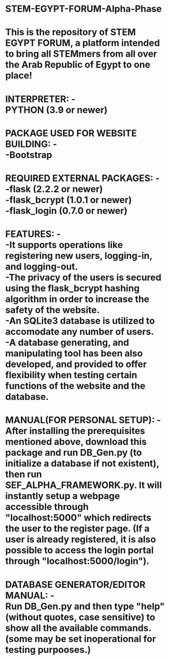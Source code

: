 # STEM-EGYPT-FORUM-Alpha-Phase
This is the repository of STEM EGYPT FORUM, a platform intended to bring all STEMmers from all over the Arab Republic of Egypt to one place\!<br>
================================
INTERPRETER: -<br>
PYTHON (3.9 or newer)
================================
PACKAGE USED FOR WEBSITE BUILDING: -<br>
-Bootstrap<br>
================================
REQUIRED EXTERNAL PACKAGES: -<br>
-flask (2.2.2 or newer)<br>
-flask_bcrypt (1.0.1 or newer)<br>
-flask_login (0.7.0 or newer)<br>
================================
FEATURES: -<br>
-It supports operations like registering new users, logging-in, and logging-out.<br>
-The privacy of the users is secured using the flask_bcrypt hashing algorithm in order to increase the safety of the website.<br>
-An SQLite3 database is utilized to accomodate any number of users.<br>
-A database generating, and manipulating tool has been also developed, and provided to offer flexibility when testing certain functions of the website and the database.<br>
================================
MANUAL(FOR PERSONAL SETUP): -<br>
After installing the prerequisites mentioned above, download this package and run DB_Gen.py (to initialize a database if not existent), then run SEF_ALPHA_FRAMEWORK.py. It will instantly setup a webpage accessible through "localhost:5000" which redirects the user to the register page. (If a user is already registered, 
it is also possible to access the login portal through "localhost:5000/login").
================================
DATABASE GENERATOR/EDITOR MANUAL: -<br>
Run DB_Gen.py and then type "help" (without quotes, case sensitive) to show all the available commands. (some may be set inoperational for testing purpooses.)
================================
